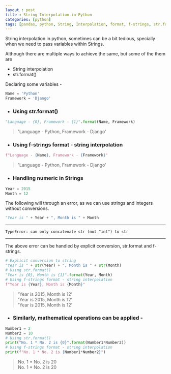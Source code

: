 ```yaml
---
layout : post
title : String Interpolation in Python
categories: [python]
tags: [pandas, python, String, Interpolation, format, f-strings, str.format()]
---
```

 String interpolation in python, sometimes can be a bit tedious, specially when we need to pass variables within Strings.

 Although there are multiple ways to achieve the same, but some of the them are
 * String interpolation
 * str.format()

Declaring some variables -

```python
Name = 'Python'
Framework = 'Django'
```

* ###  Using str.format()

```python
"Language - {0}, Framework - {1}".format(Name, Framework)
```
> 'Language - Python, Framework - Django'

* ###  Using f-strings format - string interpolation

```python
f"Language - {Name}, Framework - {Framework}"
```

> 'Language - Python, Framework - Django'


* ### Handling numeric in Strings

```python
Year = 2015
Month = 12
```
The following will through an error, as we can use strings and integers without conversions.

```python
"Year is " + Year + ", Month is " + Month
```
<hr>

``TypeError: can only concatenate str (not "int") to str``

<hr>

The above error can be handled by explicit conversion, str.format and f-strings.
```python
# Explicit conversion to string
"Year is " + str(Year) + ", Month is " + str(Month)
# Using str.format()
"Year is {0}, Month is {1}".format(Year, Month)
# Using f-strings format - string interpolation
f"Year is {Year}, Month is {Month}"
```
>  'Year is 2015, Month is 12'  
>  'Year is 2015, Month is 12'  
>  'Year is 2015, Month is 12'

* ### Similarly, mathematical operations can be applied -

```python
Number1 = 2
Number2 = 10
# Using str.format()
print("No. 1 * No. 2 is {0}".format(Number1*Number2))
# Using f-strings format - string interpolation
print(f"No. 1 * No. 2 is {Number1*Number2}")
```
> No. 1 \* No. 2 is 20  
> No. 1 \* No. 2 is 20
